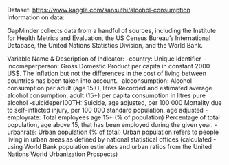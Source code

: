 
Dataset: https://www.kaggle.com/sansuthi/alcohol-consumption
Information on data:

GapMinder collects data from a handful of sources, including the Institute for Health Metrics and Evaluation, the US Census Bureau’s International Database, the United Nations Statistics Division, and the World Bank.

Variable Name & Description of Indicator:
-country: Unique Identifier
-incomeperperson: Gross Domestic Product per capita in constant 2000 US$. The inflation but not the differences in the cost of living between countries has been taken into account.
-alcconsumption: Alcohol consumption per adult (age 15+), litres Recorded and estimated average alcohol consumption, adult (15+) per capita consumption in litres pure alcohol
-suicideper100TH: Suicide, age adjusted, per 100 000 Mortality due to self-inflicted injury, per 100 000 standard population, age adjusted
-employrate: Total employees age 15+ (% of population) Percentage of total population, age above 15, that has been employed during the given year.
-urbanrate: Urban population (% of total) Urban population refers to people living in urban areas as defined by national statistical offices (calculated -using World Bank population estimates and urban ratios from the United Nations World Urbanization Prospects)
